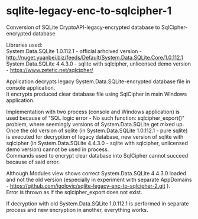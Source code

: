 # sqlite-legacy-enc-to-sqlcipher-1

Conversion of SQLite CryptoAPI-legacy-encrypted database to SqlCipher-encrypted database   
     
Libraries used:   
System.Data.SQLite 1.0.112.1 - official arhcived version - http://nuget.yuanbei.biz/feeds/Default/System.Data.SQLite.Core/1.0.112.1   
System.Data.SQLite 4.4.3.0 - sqlite with sqlcipher, unlicensed demo version - https://www.zetetic.net/sqlcipher/   
    
Application decrypts legacy System.Data.SQLite-encrypted database file in console application.   
It encrypts produced clear database file using SqlCipher in main Windows application.    
                 
Implementation with two process (console and Windows application) is used because of "SQL logic error - No such function: sqlcipher_export()" problem, where seemingly versions of System.Data.SQLite get mixed up.   
Once the old version of sqlite (in System.Data.SQLite 1.0.112.1 - pure sqlite) is executed for decryption of legacy database, new version of sqlite with sqlcipher (in System.Data.SQLite 4.4.3.0 - sqlite with sqlcipher, unlicensed demo version) cannot be used in process.   
Commands used to encrypt clear database into SqlCipher cannot succeed because of said error.   
    
Although Modules view shows correct System.Data.SQLite 4.4.3.0 loaded and not the old version (especially in experiment with separate AppDomains - https://github.com/igolovic/sqlite-legacy-enc-to-sqlcipher-2.git ).   
Error is thrown as if the sqlcipher_export does not exist.   
   
If decryption with old System.Data.SQLite 1.0.112.1 is performed in separate process and new encryption in another, everything works.   
